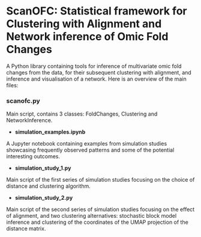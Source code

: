 # ScanOFC: Statistical framework for Clustering with Alignment and Network inference of Omic Fold Changes
A Python library containing tools for inference of multivariate omic fold changes from the data, for their subsequent clustering with alignment, and inference and visualisation of a network. Here is an overview of the main files:

### scanofc.py

Main script, contains 3 classes: FoldChanges, Clustering and NetworkInference. 
- **simulation_examples.ipynb** 

A Jupyter notebook containing examples from simulation studies showcasing frequently observed patterns and some of the potential interesting outcomes.
- **simulation_study_1.py**

Main script of the first series of simulation studies focusing on the choice of distance and clustering algorithm.
- **simulation_study_2.py**

Main script of the second series of simulation studies focusing on the effect of alignment, and two clustering alternatives: stochastic block model inference and clustering of the coordinates of the UMAP projection of the distance matrix.

